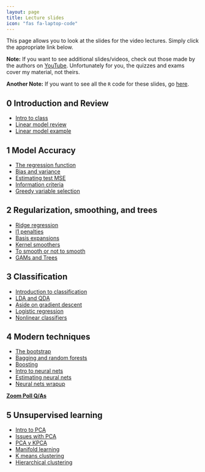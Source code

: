 ```yaml
---
layout: page
title: Lecture slides
icon: "fas fa-laptop-code"
---
```


This page allows you to look at the slides for the video lectures. Simply
click the appropriate link below. 

__Note:__ If you want to see additional slides/videos, check out those made by the authors on [YouTube](https://www.r-bloggers.com/in-depth-introduction-to-machine-learning-in-15-hours-of-expert-videos/). Unfortunately for you, 
the quizzes and exams cover my material, not theirs.

__Another Note:__ If you want to see all the `R` code for these slides, go [here](https://github.com/UBC-STAT/stat-406/tree/master/lecture-code).

## 0 Introduction and Review

* [Intro to class](lecture-slides/00-intro-to-class.html)
* [Linear model review](lecture-slides/01-lm-review.html)
* [Linear model example](lecture-slides/02-lm-example.html)

## 1 Model Accuracy

* [The regression function](lecture-slides/03-regression-function.html)
* [Bias and variance](lecture-slides/04-bias-variance.html)
* [Estimating test MSE](lecture-slides/05-estimating-test-mse.html)
* [Information criteria](lecture-slides/06-information-criteria.html)
* [Greedy variable selection](lecture-slides/07-greedy-selection.html)


## 2 Regularization, smoothing, and trees

* [Ridge regression](lecture-slides/08-ridge-regression.html)
* [l1 penalties](lecture-slides/09-l1-penalties.html)
* [Basis expansions](lecture-slides/10-basis-expansions.html)
* [Kernel smoothers](lecture-slides/11-kernel-smoothers.html)
* [To smooth or not to smooth](lecture-slides/12-why-smooth.html)
* [GAMs and Trees](lecture-slides/13-gams-trees.html)


## 3 Classification

* [Introduction to classification](lecture-slides/14-classification-intro.html)
* [LDA and QDA](lecture-slides/15-LDA-and-QDA.html)
* [Aside on gradient descent](lecture-slides/00-gradient-descent.html)
* [Logistic regression](lecture-slides/16-logistic-regression.html)
* [Nonlinear classifiers](lecture-slides/17-nonlinear-classifiers.html)

## 4 Modern techniques

* [The bootstrap](lecture-slides/18-the-bootstrap.html)
* [Bagging and random forests](lecture-slides/19-bagging-and-rf.html)
* [Boosting](lecture-slides/20-boosting.html)
* [Intro to neural nets](lecture-slides/21-nnets-intro.html)
* [Estimating neural nets](lecture-slides/22-nnets-estimation.html)
* [Neural nets wrapup](lecture-slides/23-nnets-other.html)

[__Zoom Poll Q/As__](lecture-slides/module4-poll-qs.pdf)

## 5 Unsupervised learning

* [Intro to PCA](lecture-slides/24-pca-intro.html)
* [Issues with PCA](lecture-slides/25-pca-issues.html)
* [PCA v KPCA](lecture-slides/00-pca-v-kpca.html)
* [Manifold learning](lecture-slides/26-manifolds.html)
* [K means clustering](lecture-slides/27-kmeans.html)
* [Hierarchical clustering](lecture-slides/28-hclust.html)
